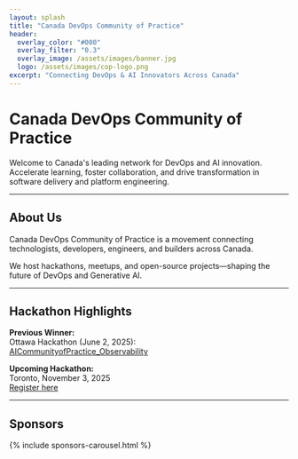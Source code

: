 ```yaml
---
layout: splash
title: "Canada DevOps Community of Practice"
header:
  overlay_color: "#000"
  overlay_filter: "0.3"
  overlay_image: /assets/images/banner.jpg
  logo: /assets/images/cop-logo.png
excerpt: "Connecting DevOps & AI Innovators Across Canada"
---
```


# Canada DevOps Community of Practice

Welcome to Canada's leading network for DevOps and AI innovation.  
Accelerate learning, foster collaboration, and drive transformation in software delivery and platform engineering.

---

## About Us

Canada DevOps Community of Practice is a movement connecting technologists, developers, engineers, and builders across Canada.

We host hackathons, meetups, and open-source projects—shaping the future of DevOps and Generative AI.

---

## Hackathon Highlights

**Previous Winner:**  
Ottawa Hackathon (June 2, 2025):  
[AICommunityofPractice_Observability](https://github.com/CanadaDevOpsCommunity2025/AICommunityofPractice_Observability)

**Upcoming Hackathon:**  
Toronto, November 3, 2025  
[Register here](https://lnkd.in/gTC24_5P)

---

## Sponsors

{% include sponsors-carousel.html %}

